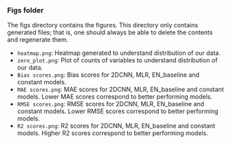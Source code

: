 ### Figs folder

The figs directory contains the figures. This directory only contains generated files; that is, one should always be able to delete the contents and regenerate them.
+ ``heatmap.png``: Heatmap generated to understand distribution of our data.
+ ``zero_plot.png``: Plot of counts of variables to understand distribution of our data.
+ ``Bias scores.png``: Bias scores for 2DCNN, MLR, EN_baseline and constant models.
+ ``MAE scores.png``: MAE scores for 2DCNN, MLR, EN_baseline and constant models. Lower MAE scores correspond to better performing models.
+ ``RMSE scores.png``: RMSE scores for 2DCNN, MLR, EN_baseline and constant models. Lower RMSE scores correspond to better performing models.
+ ``R2 scores.png``: R2 scores for 2DCNN, MLR, EN_baseline and constant models. Higher R2 scores correspond to better performing models.
